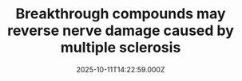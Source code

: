 ---
title: "Breakthrough compounds may reverse nerve damage caused by multiple sclerosis"
date: 2025-10-11T14:22:59.000Z
category: Health
externalLink: "https://www.sciencedaily.com/releases/2025/10/251011102259.htm"
image: ""
excerpt: "Researchers have identified two compounds, K102 and K110, that could repair the nerve damage from multiple sclerosis. These drugs help regenerate the protective myelin sheath and balance immune responses. Licensed by Cadenza Bio, the discovery represents a leap from lab research to potential clinical therapy. If successful, it could transform how neurodegenerative diseases are treated.…"
---